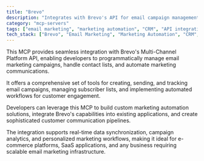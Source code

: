 ```yaml
---
title: "Brevo"
description: "Integrates with Brevo's API for email campaign management, contact handling, and automated marketing communications."
category: "mcp-servers"
tags: ["email marketing", "marketing automation", "CRM", "API integration", "real-time data synchronization", "campaign analytics"]
tech_stack: ["Brevo", "Email Marketing", "Marketing Automation", "CRM", "API Integration", "E-commerce", "SaaS"]
---
```


This MCP provides seamless integration with Brevo's Multi-Channel Platform API, enabling developers to programmatically manage email marketing campaigns, handle contact lists, and automate marketing communications. 

It offers a comprehensive set of tools for creating, sending, and tracking email campaigns, managing subscriber lists, and implementing automated workflows for customer engagement.

Developers can leverage this MCP to build custom marketing automation solutions, integrate Brevo's capabilities into existing applications, and create sophisticated customer communication pipelines. 

The integration supports real-time data synchronization, campaign analytics, and personalized marketing workflows, making it ideal for e-commerce platforms, SaaS applications, and any business requiring scalable email marketing infrastructure.